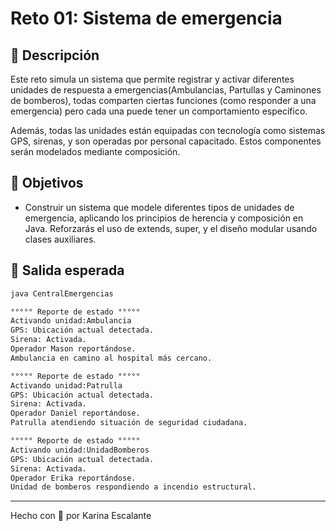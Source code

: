 # Reto 01: Sistema de emergencia

## 🤍 Descripción
Este reto simula un sistema que permite registrar y activar diferentes unidades de respuesta a emergencias(Ambulancias, Partullas y Caminones de bomberos), todas comparten ciertas funciones (como responder a una emergencia) pero cada una puede tener un comportamiento específico.

Además, todas las unidades están equipadas con tecnología como sistemas GPS, sirenas, y son operadas por personal capacitado. Estos componentes serán modelados mediante composición.

## 🤍 Objetivos
- Construir un sistema que modele diferentes tipos de unidades de emergencia, aplicando los principios de herencia y composición en Java. Reforzarás el uso de extends, super, y el diseño modular usando clases auxiliares.

## 🤍 Salida esperada 
```bash
java CentralEmergencias     

°°°°° Reporte de estado °°°°°
Activando unidad:Ambulancia
GPS: Ubicación actual detectada.
Sirena: Activada.
Operador Mason reportándose.
Ambulancia en camino al hospital más cercano.

°°°°° Reporte de estado °°°°°
Activando unidad:Patrulla
GPS: Ubicación actual detectada.
Sirena: Activada.
Operador Daniel reportándose.
Patrulla atendiendo situación de seguridad ciudadana.

°°°°° Reporte de estado °°°°°
Activando unidad:UnidadBomberos
GPS: Ubicación actual detectada.
Sirena: Activada.
Operador Erika reportándose.
Unidad de bomberos respondiendo a incendio estructural.

```
---
Hecho con 🤍 por Karina Escalante